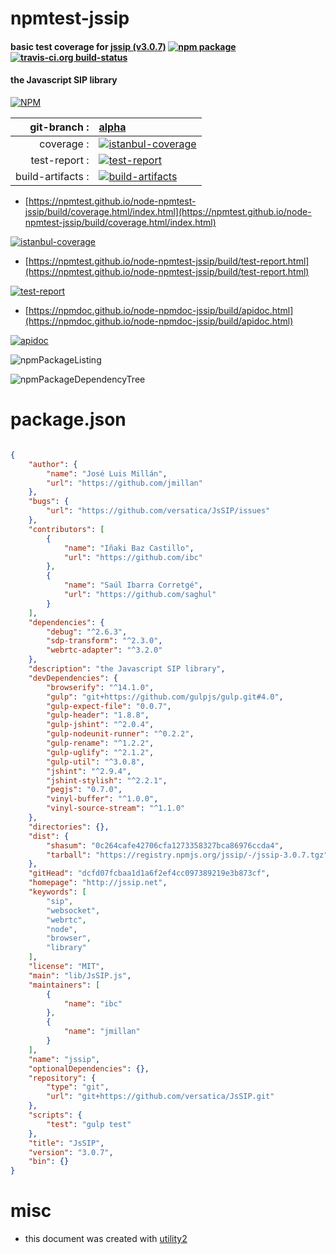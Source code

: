 # npmtest-jssip

#### basic test coverage for  [jssip (v3.0.7)](http://jssip.net)  [![npm package](https://img.shields.io/npm/v/npmtest-jssip.svg?style=flat-square)](https://www.npmjs.org/package/npmtest-jssip) [![travis-ci.org build-status](https://api.travis-ci.org/npmtest/node-npmtest-jssip.svg)](https://travis-ci.org/npmtest/node-npmtest-jssip)

#### the Javascript SIP library

[![NPM](https://nodei.co/npm/jssip.png?downloads=true&downloadRank=true&stars=true)](https://www.npmjs.com/package/jssip)

| git-branch : | [alpha](https://github.com/npmtest/node-npmtest-jssip/tree/alpha)|
|--:|:--|
| coverage : | [![istanbul-coverage](https://npmtest.github.io/node-npmtest-jssip/build/coverage.badge.svg)](https://npmtest.github.io/node-npmtest-jssip/build/coverage.html/index.html)|
| test-report : | [![test-report](https://npmtest.github.io/node-npmtest-jssip/build/test-report.badge.svg)](https://npmtest.github.io/node-npmtest-jssip/build/test-report.html)|
| build-artifacts : | [![build-artifacts](https://npmtest.github.io/node-npmtest-jssip/glyphicons_144_folder_open.png)](https://github.com/npmtest/node-npmtest-jssip/tree/gh-pages/build)|

- [https://npmtest.github.io/node-npmtest-jssip/build/coverage.html/index.html](https://npmtest.github.io/node-npmtest-jssip/build/coverage.html/index.html)

[![istanbul-coverage](https://npmtest.github.io/node-npmtest-jssip/build/screenCapture.buildCi.browser.%252Ftmp%252Fbuild%252Fcoverage.lib.html.png)](https://npmtest.github.io/node-npmtest-jssip/build/coverage.html/index.html)

- [https://npmtest.github.io/node-npmtest-jssip/build/test-report.html](https://npmtest.github.io/node-npmtest-jssip/build/test-report.html)

[![test-report](https://npmtest.github.io/node-npmtest-jssip/build/screenCapture.buildCi.browser.%252Ftmp%252Fbuild%252Ftest-report.html.png)](https://npmtest.github.io/node-npmtest-jssip/build/test-report.html)

- [https://npmdoc.github.io/node-npmdoc-jssip/build/apidoc.html](https://npmdoc.github.io/node-npmdoc-jssip/build/apidoc.html)

[![apidoc](https://npmdoc.github.io/node-npmdoc-jssip/build/screenCapture.buildCi.browser.%252Ftmp%252Fbuild%252Fapidoc.html.png)](https://npmdoc.github.io/node-npmdoc-jssip/build/apidoc.html)

![npmPackageListing](https://npmtest.github.io/node-npmtest-jssip/build/screenCapture.npmPackageListing.svg)

![npmPackageDependencyTree](https://npmtest.github.io/node-npmtest-jssip/build/screenCapture.npmPackageDependencyTree.svg)



# package.json

```json

{
    "author": {
        "name": "José Luis Millán",
        "url": "https://github.com/jmillan"
    },
    "bugs": {
        "url": "https://github.com/versatica/JsSIP/issues"
    },
    "contributors": [
        {
            "name": "Iñaki Baz Castillo",
            "url": "https://github.com/ibc"
        },
        {
            "name": "Saúl Ibarra Corretgé",
            "url": "https://github.com/saghul"
        }
    ],
    "dependencies": {
        "debug": "^2.6.3",
        "sdp-transform": "^2.3.0",
        "webrtc-adapter": "^3.2.0"
    },
    "description": "the Javascript SIP library",
    "devDependencies": {
        "browserify": "^14.1.0",
        "gulp": "git+https://github.com/gulpjs/gulp.git#4.0",
        "gulp-expect-file": "0.0.7",
        "gulp-header": "1.8.8",
        "gulp-jshint": "^2.0.4",
        "gulp-nodeunit-runner": "^0.2.2",
        "gulp-rename": "^1.2.2",
        "gulp-uglify": "^2.1.2",
        "gulp-util": "^3.0.8",
        "jshint": "^2.9.4",
        "jshint-stylish": "^2.2.1",
        "pegjs": "0.7.0",
        "vinyl-buffer": "^1.0.0",
        "vinyl-source-stream": "^1.1.0"
    },
    "directories": {},
    "dist": {
        "shasum": "0c264cafe42706cfa1273358327bca86976ccda4",
        "tarball": "https://registry.npmjs.org/jssip/-/jssip-3.0.7.tgz"
    },
    "gitHead": "dcfd07fcbaa1d1a6f2ef4cc097389219e3b873cf",
    "homepage": "http://jssip.net",
    "keywords": [
        "sip",
        "websocket",
        "webrtc",
        "node",
        "browser",
        "library"
    ],
    "license": "MIT",
    "main": "lib/JsSIP.js",
    "maintainers": [
        {
            "name": "ibc"
        },
        {
            "name": "jmillan"
        }
    ],
    "name": "jssip",
    "optionalDependencies": {},
    "repository": {
        "type": "git",
        "url": "git+https://github.com/versatica/JsSIP.git"
    },
    "scripts": {
        "test": "gulp test"
    },
    "title": "JsSIP",
    "version": "3.0.7",
    "bin": {}
}
```



# misc
- this document was created with [utility2](https://github.com/kaizhu256/node-utility2)
